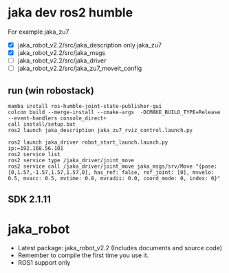 # jaka dev ros2 humble
For example jaka_zu7
- [x] jaka_robot_v2.2/src/jaka_description only jaka_zu7
- [x] jaka_robot_v2.2/src/jaka_msgs
- [ ] jaka_robot_v2.2/src/jaka_driver
- [ ] jaka_robot_v2.2/src/jaka_zu7_moveit_config
## run (win robostack)
```
mamba install ros-humble-joint-state-publisher-gui
colcon build --merge-install --cmake-args  -DCMAKE_BUILD_TYPE=Release  --event-handlers console_direct+
call install/setup.bat
ros2 launch jaka_description jaka_zu7_rviz_control.launch.py
```

```
ros2 launch jaka_driver robot_start_launch.launch.py ip:=192.168.56.101
ros2 service list
ros2 service type /jaka_driver/joint_move
ros2 service call /jaka_driver/joint_move jaka_msgs/srv/Move "{pose: [0,1.57,-1.57,1.57,1.57,0], has_ref: false, ref_joint: [0], mvvelo: 0.5, mvacc: 0.5, mvtime: 0.0, mvradii: 0.0, coord_mode: 0, index: 0}"
```
## SDK 2.1.11


# jaka_robot
* Latest package: jaka_robot_v2.2 (Includes documents and source code)  
* Remember to compile the first time you use it.
* ROS1 support only
